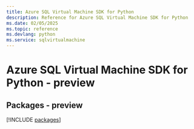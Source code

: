 ```yaml
---
title: Azure SQL Virtual Machine SDK for Python
description: Reference for Azure SQL Virtual Machine SDK for Python
ms.date: 02/05/2025
ms.topic: reference
ms.devlang: python
ms.service: sqlvirtualmachine
---
```

# Azure SQL Virtual Machine SDK for Python - preview
## Packages - preview
[!INCLUDE [packages](sql-virtual-machine-index.md)]